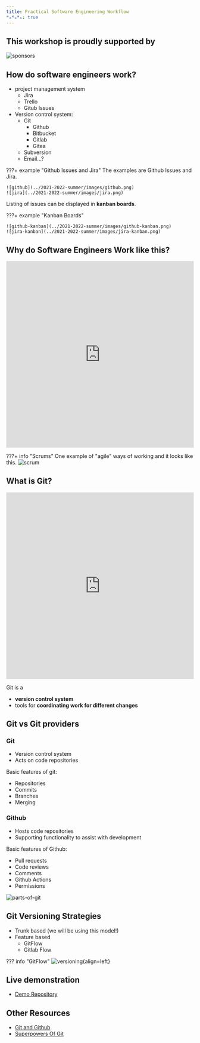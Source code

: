 ```yaml
---
title: Practical Software Engineering Workflow
ᴴₒᴴₒᴴₒ: true
---
```


## This workshop is proudly supported by

![sponsors](./images/sponsors.png)


## How do software engineers work?
- project management system
    - Jira
    - Trello
    - Gitub Issues
- Version control system:
    - Git
        - Github
        - Bitbucket
        - Gitlab
        - Gitea
    - Subversion
    - Email...?

???+ example "Github Issues and Jira"
    The examples are Github Issues and Jira.

    ![github](../2021-2022-summer/images/github.png)
    ![jira](../2021-2022-summer/images/jira.png)

Listing of issues can be displayed in **kanban boards**.

???+ example "Kanban Boards"

    ![github-kanban](../2021-2022-summer/images/github-kanban.png)
    ![jira-kanban](../2021-2022-summer/images/jira-kanban.png)

## Why do Software Engineers Work like this?

<iframe width="100%" height="500rem"
src="https://www.youtube.com/embed/oyVksFviJVE" 
frameborder="0" 
allow="accelerometer; autoplay; encrypted-media; gyroscope; picture-in-picture" 
allowfullscreen></iframe>

???+ info "Scrums"
    One example of "agile" ways of working and it looks like this.
    ![scrum](../2021-2022-summer/scrum.png)

## What is Git?
<iframe width="100%" height="500rem"
src="https://www.youtube.com/embed/hwP7WQkmECE" 
frameborder="0" 
allow="accelerometer; autoplay; encrypted-media; gyroscope; picture-in-picture" 
allowfullscreen></iframe>

Git is a

- **version control system**
- tools for **coordinating work for different changes**

## Git vs Git providers

### Git

- Version control system
- Acts on code repositories

Basic features of git:

- Repositories
- Commits
- Branches
- Merging

### Github

- Hosts code repositories
- Supporting functionality to assist with development

Basic features of Github:

- Pull requests
- Code reviews
- Comments
- Github Actions
- Permissions

![parts-of-git](../2021-2022-summer/images/parts-of-git.png)

## Git Versioning Strategies

- Trunk based (we will be using this model!)
- Feature based
    - GitFlow
    - Gitlab Flow

??? info "GitFlow"
    ![versioning](../2021-2022-summer/images/versioning.png){align=left}

## Live demonstration

- [Demo Repository](https://github.com/codersforcauses/software-engineering-practices-demo-2025-winter)

## Other Resources
- [Git and Github](https://www.youtube.com/watch?v=HkdAHXoRtos)
- [Superpowers Of Git](https://webakari-docs.vercel.app/developers/)